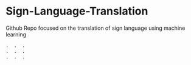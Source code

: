# Sign-Language-Translation
Github Repo focused on the translation of sign language using machine learning

```python
.  .  .
.  .  .
.  .  .
```

